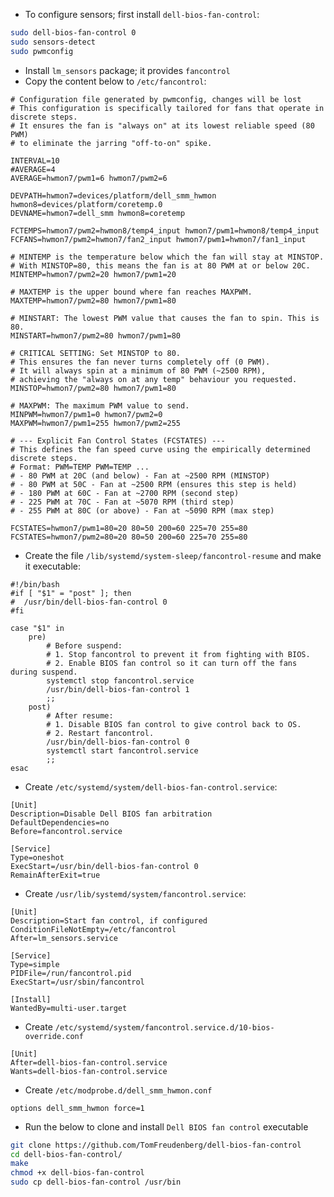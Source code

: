 - To configure sensors; first install `dell-bios-fan-control`:
```bash
sudo dell-bios-fan-control 0
sudo sensors-detect
sudo pwmconfig
```
- Install `lm_sensors` package; it provides `fancontrol`
- Copy the content below to `/etc/fancontrol`:
```
# Configuration file generated by pwmconfig, changes will be lost
# This configuration is specifically tailored for fans that operate in discrete steps.
# It ensures the fan is "always on" at its lowest reliable speed (80 PWM)
# to eliminate the jarring "off-to-on" spike.

INTERVAL=10
#AVERAGE=4
AVERAGE=hwmon7/pwm1=6 hwmon7/pwm2=6

DEVPATH=hwmon7=devices/platform/dell_smm_hwmon hwmon8=devices/platform/coretemp.0
DEVNAME=hwmon7=dell_smm hwmon8=coretemp

FCTEMPS=hwmon7/pwm2=hwmon8/temp4_input hwmon7/pwm1=hwmon8/temp4_input
FCFANS=hwmon7/pwm2=hwmon7/fan2_input hwmon7/pwm1=hwmon7/fan1_input

# MINTEMP is the temperature below which the fan will stay at MINSTOP.
# With MINSTOP=80, this means the fan is at 80 PWM at or below 20C.
MINTEMP=hwmon7/pwm2=20 hwmon7/pwm1=20

# MAXTEMP is the upper bound where fan reaches MAXPWM.
MAXTEMP=hwmon7/pwm2=80 hwmon7/pwm1=80

# MINSTART: The lowest PWM value that causes the fan to spin. This is 80.
MINSTART=hwmon7/pwm2=80 hwmon7/pwm1=80

# CRITICAL SETTING: Set MINSTOP to 80.
# This ensures the fan never turns completely off (0 PWM).
# It will always spin at a minimum of 80 PWM (~2500 RPM),
# achieving the "always on at any temp" behaviour you requested.
MINSTOP=hwmon7/pwm2=80 hwmon7/pwm1=80

# MAXPWM: The maximum PWM value to send.
MINPWM=hwmon7/pwm1=0 hwmon7/pwm2=0
MAXPWM=hwmon7/pwm1=255 hwmon7/pwm2=255

# --- Explicit Fan Control States (FCSTATES) ---
# This defines the fan speed curve using the empirically determined discrete steps.
# Format: PWM=TEMP PWM=TEMP ...
# - 80 PWM at 20C (and below) - Fan at ~2500 RPM (MINSTOP)
# - 80 PWM at 50C - Fan at ~2500 RPM (ensures this step is held)
# - 180 PWM at 60C - Fan at ~2700 RPM (second step)
# - 225 PWM at 70C - Fan at ~5070 RPM (third step)
# - 255 PWM at 80C (or above) - Fan at ~5090 RPM (max step)

FCSTATES=hwmon7/pwm1=80=20 80=50 200=60 225=70 255=80
FCSTATES=hwmon7/pwm2=80=20 80=50 200=60 225=70 255=80
```
- Create the file `/lib/systemd/system-sleep/fancontrol-resume` and make it executable:
```
#!/bin/bash
#if [ "$1" = "post" ]; then
#  /usr/bin/dell-bios-fan-control 0
#fi

case "$1" in
    pre)
        # Before suspend:
        # 1. Stop fancontrol to prevent it from fighting with BIOS.
        # 2. Enable BIOS fan control so it can turn off the fans during suspend.
        systemctl stop fancontrol.service
        /usr/bin/dell-bios-fan-control 1
        ;;
    post)
        # After resume:
        # 1. Disable BIOS fan control to give control back to OS.
        # 2. Restart fancontrol.
        /usr/bin/dell-bios-fan-control 0
        systemctl start fancontrol.service
        ;;
esac
```
- Create `/etc/systemd/system/dell-bios-fan-control.service`:
```
[Unit]
Description=Disable Dell BIOS fan arbitration
DefaultDependencies=no
Before=fancontrol.service

[Service]
Type=oneshot
ExecStart=/usr/bin/dell-bios-fan-control 0
RemainAfterExit=true
```
- Create `/usr/lib/systemd/system/fancontrol.service`:
```
[Unit]
Description=Start fan control, if configured
ConditionFileNotEmpty=/etc/fancontrol
After=lm_sensors.service

[Service]
Type=simple
PIDFile=/run/fancontrol.pid
ExecStart=/usr/sbin/fancontrol

[Install]
WantedBy=multi-user.target
```
- Create `/etc/systemd/system/fancontrol.service.d/10-bios-override.conf`
```
[Unit]
After=dell-bios-fan-control.service
Wants=dell-bios-fan-control.service
```
- Create `/etc/modprobe.d/dell_smm_hwmon.conf`
```
options dell_smm_hwmon force=1
```
- Run the below to clone and install `Dell BIOS fan control` executable
```bash
git clone https://github.com/TomFreudenberg/dell-bios-fan-control
cd dell-bios-fan-control/
make
chmod +x dell-bios-fan-control
sudo cp dell-bios-fan-control /usr/bin
```
